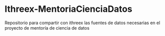 # Ithreex-MentoriaCienciaDatos
Repositorio para compartir con ithreex las fuentes de datos necesarias en el proyecto de mentoría de ciencia de datos
